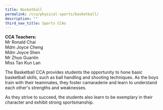 ```yaml
---
title: Basketball
permalink: /cca/physical-sports/basketball/
description: ""
third_nav_title: Sports CCAs
---
```

**CCA Teachers:**   
Mr Ronald Chai    
Mdm Joyce Cheng   
Mdm Joyce Shen   
Mr Zhuo Guanlin <br>
Miss Tan Kun Lan

The Basketball CCA provides students the opportunity to hone basic basketball skills, such as ball handling and shooting techniques. As the boys train with their teammates, they foster camaraderie and learn to understand each other's strengths and weaknesses.

As they strive to succeed, the students also learn to be exemplary in their character and exhibit strong sportsmanship.